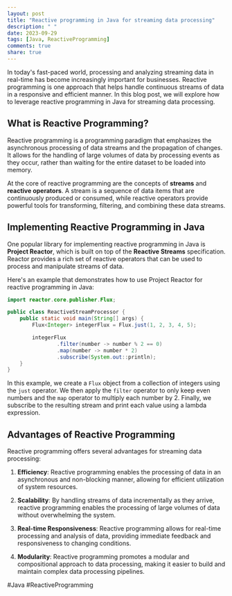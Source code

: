 ```yaml
---
layout: post
title: "Reactive programming in Java for streaming data processing"
description: " "
date: 2023-09-29
tags: [Java, ReactiveProgramming]
comments: true
share: true
---
```


In today's fast-paced world, processing and analyzing streaming data in real-time has become increasingly important for businesses. Reactive programming is one approach that helps handle continuous streams of data in a responsive and efficient manner. In this blog post, we will explore how to leverage reactive programming in Java for streaming data processing.

## What is Reactive Programming?

Reactive programming is a programming paradigm that emphasizes the asynchronous processing of data streams and the propagation of changes. It allows for the handling of large volumes of data by processing events as they occur, rather than waiting for the entire dataset to be loaded into memory.

At the core of reactive programming are the concepts of **streams** and **reactive operators**. A stream is a sequence of data items that are continuously produced or consumed, while reactive operators provide powerful tools for transforming, filtering, and combining these data streams.

## Implementing Reactive Programming in Java

One popular library for implementing reactive programming in Java is **Project Reactor**, which is built on top of the **Reactive Streams** specification. Reactor provides a rich set of reactive operators that can be used to process and manipulate streams of data.

Here's an example that demonstrates how to use Project Reactor for reactive programming in Java:

```java
import reactor.core.publisher.Flux;

public class ReactiveStreamProcessor {
    public static void main(String[] args) {
        Flux<Integer> integerFlux = Flux.just(1, 2, 3, 4, 5);

        integerFlux
                .filter(number -> number % 2 == 0)
                .map(number -> number * 2)
                .subscribe(System.out::println);
    }
}
```

In this example, we create a `Flux` object from a collection of integers using the `just` operator. We then apply the `filter` operator to only keep even numbers and the `map` operator to multiply each number by 2. Finally, we subscribe to the resulting stream and print each value using a lambda expression.

## Advantages of Reactive Programming

Reactive programming offers several advantages for streaming data processing:

1. **Efficiency**: Reactive programming enables the processing of data in an asynchronous and non-blocking manner, allowing for efficient utilization of system resources.

2. **Scalability**: By handling streams of data incrementally as they arrive, reactive programming enables the processing of large volumes of data without overwhelming the system.

3. **Real-time Responsiveness**: Reactive programming allows for real-time processing and analysis of data, providing immediate feedback and responsiveness to changing conditions.

4. **Modularity**: Reactive programming promotes a modular and compositional approach to data processing, making it easier to build and maintain complex data processing pipelines.

#Java #ReactiveProgramming